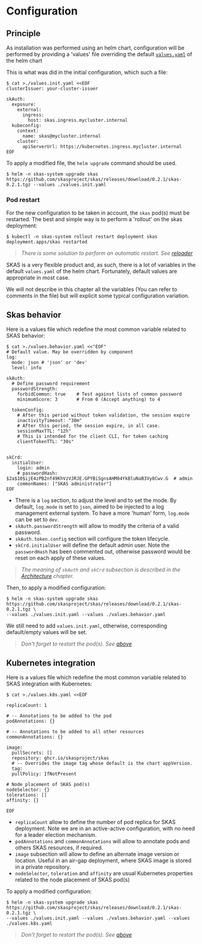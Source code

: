 
# Configuration

## Principle

As installation was performed using an helm chart, configuration will be performed by providing a 'values' file overriding 
the default [`values.yaml`](https://github.com/skasproject/skas/blob/0.2.1/extra/helm/skas/values.yaml) of the helm chart

This is what was did in the initial configuration, which such a file:

```shell
$ cat >./values.init.yaml <<EOF
clusterIssuer: your-cluster-issuer

skAuth:
  exposure:
    external:
      ingress:
        host: skas.ingress.mycluster.internal
  kubeconfig:
    context:
      name: skas@mycluster.internal
    cluster:
      apiServerUrl: https://kubernetes.ingress.mycluster.internal
EOF
```

To apply a modified file, the `helm upgrade` command should be used.

```shell
$ helm -n skas-system upgrade skas https://github.com/skasproject/skas/releases/download/0.2.1/skas-0.2.1.tgz --values ./values.init.yaml
```

### Pod restart

For the new configuration to be taken in account, the `skas` pod(s) must be restarted. The best and simple way is to perform a 'rollout' on the skas deployment:

```shell
$ kubectl -n skas-system rollout restart deployment skas
deployment.apps/skas restarted
```

> _There is some solution to perform an automatic restart. See [reloader](toolsandtricks.md/#reloader)_

SKAS is a very flexible product and, as such, there is a lot of variables in the default `values.yaml` of the helm chart. 
Fortunately, default values are appropriate in most case. 

We will not describe in this chapter all the variables (You can refer to comments in the file) but will explicit some typical configuration variation. 


## Skas behavior

Here is a values file which redefine the most common variable related to SKAS behavior:

```
$ cat >./values.behavior.yaml <<"EOF"
# Default value. May be overridden by component
log: 
  mode: json # 'json' or 'dev'
  level: info

skAuth:
  # Define password requirement
  passwordStrength:
    forbidCommon: true    # Test against lists of common password
    minimumScore: 3       # From 0 (Accept anything) to 4

  tokenConfig:
    # After this period without token validation, the session expire
    inactivityTimeout: "30m"
    # After this period, the session expire, in all case.
    sessionMaxTTL: "12h"
    # This is intended for the client CLI, for token caching
    clientTokenTTL: "30s"


skCrd:
  initialUser:
    login: admin
    # passwordHash: $2a$10$ijE4zPB2nf49KhVzVJRJE.GPYBiSgnsAHM04YkBluNaB3Vy8Cwv.G  # admin
    commonNames: ["SKAS administrator"]
EOF
```

- There is a `log` section, to adjust the level and to set the mode. By default, `log.mode` is set to `json`, 
aimed to be injected to a log management external system. To have a more 'human' form, `log.mode` can be set to `dev`.
- `skAuth.passwordStrength` will allow to modify the criteria of a valid password. 
- `skAuth.token.config` section will configure the token lifecycle.
- `skCrd.initialUser` will define the default admin user. Note the `passwordHash` has been commented out, 
otherwise password would be reset on each apply of these values.

> _The meaning of `skAuth` and `skCrd` subsection is described in the [Architecture](architecture.md) chapter._

Then, to apply a modified configuration:

```shell
$ helm -n skas-system upgrade skas https://github.com/skasproject/skas/releases/download/0.2.1/skas-0.2.1.tgz \
--values ./values.init.yaml --values ./values.behavior.yaml
```

We still need to add `values.init.yaml`, otherwise, corresponding default/empty values will be set.

> _Don't forget to restart the pod(s). See [above](#pod-restart)_

## Kubernetes integration

Here is a values file which redefine the most common variable related to SKAS integration with Kubernetes:

```
$ cat >./values.k8s.yaml <<EOF

replicaCount: 1

# -- Annotations to be added to the pod
podAnnotations: {}

# -- Annotations to be added to all other resources
commonAnnotations: {}

image:
  pullSecrets: []
  repository: ghcr.io/skasproject/skas
  # -- Overrides the image tag whose default is the chart appVersion.
  tag:
  pullPolicy: IfNotPresent

# Node placement of SKAS pod(s) 
nodeSelector: {}
tolerations: []
affinity: {}

EOF
```

- `replicaCount` allow to define the number of pod replica for SKAS deployment. Note we are in an active-active configuration, with no need for a leader election mechanism.
- `podAnnotations` and `commonAnnotations` will allow to annotate pods and others SKAS resources, if required.
- `image` subsection will allow to define an alternate image version or location. Useful in an air-gap deployment, where SKAS image is stored in a private repository. 
- `nodeSelector`, `toleration` and `affinity` are usual Kubernetes properties related to the node placement of SKAS pod(s)

To apply a modified configuration:

```shell
$ helm -n skas-system upgrade skas https://github.com/skasproject/skas/releases/download/0.2.1/skas-0.2.1.tgz \
--values ./values.init.yaml --values ./values.behavior.yaml --values ./values.k8s.yaml
```

> _Don't forget to restart the pod(s). See [above](#pod-restart)_
